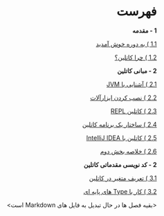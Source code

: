 <div dir="rtl">

# فهرست

**1 - مقدمه**

[1.1 ) به دوره خوش آمدید](./welcome-to-the-course/README.md)

[1.2 ) چرا کاتلین؟](./why-kotlin/README.md)

**2 - مبانی کاتلین**

[2.1 ) آشنایی با JVM](./introduction-to-jvm/README.md)

[2.2 ) نصب کردن ابزارآلات](./installing-the-tooling/README.md)

[2.3 ) کاتلین REPL](./the-kotlin-repl/README.md)

[2.4 ) ساختار یک برنامه کاتلین](./the-structure-of-kotlin-application/README.md)

[2.5 ) کاتلین با IntelliJ IDEA](./kotlin-with-intellij-idea/README.md)

[2.6 ) خلاصه بخش دوم](./conventions-used-with-kotlin-and-summery/README.md)

**2 - کد نویسی مقدماتی کاتلین**

[3.1 ) تعریف متغیر در کاتلین](./declaring-variables-in-kotlin/README.md)

[3.2 ) کار با Type های پایه ای](./working-with-basic-types-in-kotlin/README.md)





<بقیه فصل ها در حال تبدیل به فایل های Markdown است>
